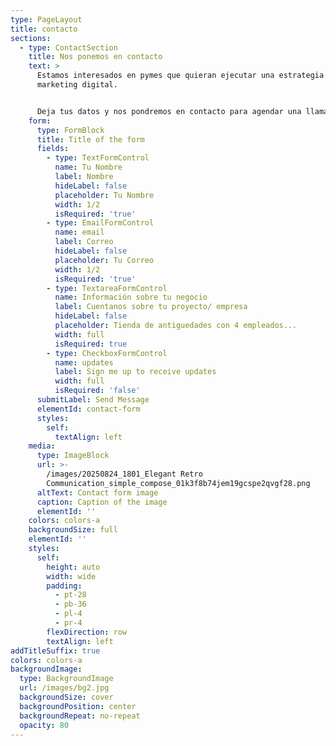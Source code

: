 ```yaml
---
type: PageLayout
title: contacto
sections:
  - type: ContactSection
    title: Nos ponemos en contacto
    text: >
      Estamos interesados en pymes que quieran ejecutar una estrategia de
      marketing digital.


      Deja tus datos y nos pondremos en contacto para agendar una llamada.
    form:
      type: FormBlock
      title: Title of the form
      fields:
        - type: TextFormControl
          name: Tu Nombre
          label: Nombre
          hideLabel: false
          placeholder: Tu Nombre
          width: 1/2
          isRequired: 'true'
        - type: EmailFormControl
          name: email
          label: Correo
          hideLabel: false
          placeholder: Tu Correo
          width: 1/2
          isRequired: 'true'
        - type: TextareaFormControl
          name: Información sobre tu negocio
          label: Cuentanos sobre tu proyecto/ empresa
          hideLabel: false
          placeholder: Tienda de antiguedades con 4 empleados...
          width: full
          isRequired: true
        - type: CheckboxFormControl
          name: updates
          label: Sign me up to receive updates
          width: full
          isRequired: 'false'
      submitLabel: Send Message
      elementId: contact-form
      styles:
        self:
          textAlign: left
    media:
      type: ImageBlock
      url: >-
        /images/20250824_1801_Elegant Retro
        Communication_simple_compose_01k3f8b74jem19gcspe2qvgf28.png
      altText: Contact form image
      caption: Caption of the image
      elementId: ''
    colors: colors-a
    backgroundSize: full
    elementId: ''
    styles:
      self:
        height: auto
        width: wide
        padding:
          - pt-28
          - pb-36
          - pl-4
          - pr-4
        flexDirection: row
        textAlign: left
addTitleSuffix: true
colors: colors-a
backgroundImage:
  type: BackgroundImage
  url: /images/bg2.jpg
  backgroundSize: cover
  backgroundPosition: center
  backgroundRepeat: no-repeat
  opacity: 80
---
```

